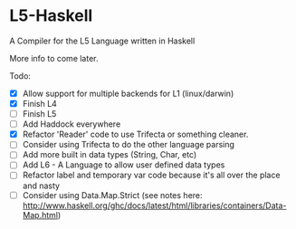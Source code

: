 L5-Haskell
==========

A Compiler for the L5 Language written in Haskell

More info to come later.

Todo:

 - [x] Allow support for multiple backends for L1 (linux/darwin)
 - [x] Finish L4
 - [ ] Finish L5
 - [ ] Add Haddock everywhere
 - [x] Refactor 'Reader' code to use Trifecta or something cleaner.
 - [ ] Consider using Trifecta to do the other language parsing
 - [ ] Add more built in data types (String, Char, etc)
 - [ ] Add L6 - A Language to allow user defined data types
 - [ ] Refactor label and temporary var code because it's all over the place and nasty
 - [ ] Consider using Data.Map.Strict (see notes here: http://www.haskell.org/ghc/docs/latest/html/libraries/containers/Data-Map.html)